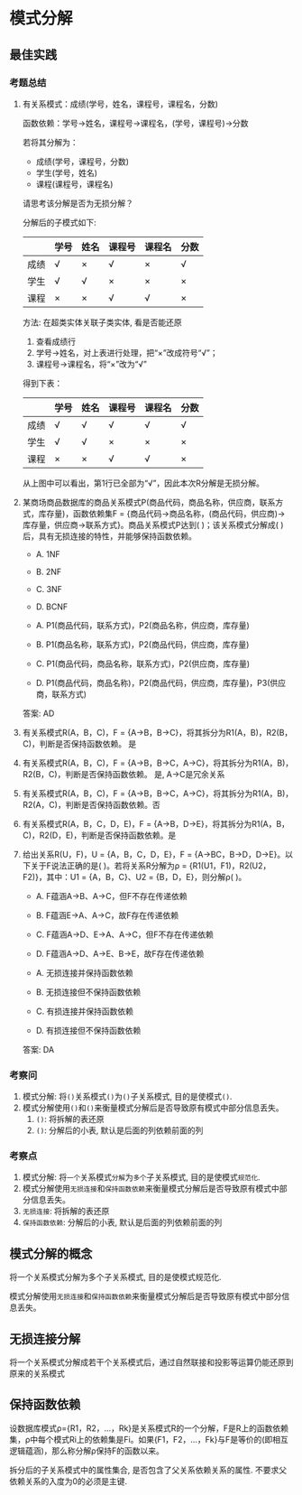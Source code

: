 
# 模式分解

## 最佳实践

### 考题总结

1. 有关系模式：成绩(学号，姓名，课程号，课程名，分数)

    函数依赖：学号→姓名，课程号→课程名，(学号，课程号)→分数

    若将其分解为：

    - 成绩(学号，课程号，分数)
    - 学生(学号，姓名)
    - 课程(课程号，课程名)

    请思考该分解是否为无损分解？

    分解后的子模式如下:

    |  | 学号 | 姓名 | 课程号 | 课程名 | 分数 |
    | ---- | ---- | ---- | ---- | ---- | ---- |
    | 成绩 | √ | × | √ | × | √ |
    | 学生 | √ | √ | × | × | × |
    | 课程 | × | × | √ | √ | × |

    方法: 在超类实体关联子类实体, 看是否能还原

    1. 查看成绩行
    2. 学号→姓名，对上表进行处理，把“×”改成符号“√”；
    3. 课程号→课程名，将“×”改为“√”

    得到下表：

    |  | 学号 | 姓名 | 课程号 | 课程名 | 分数 |
    | ---- | ---- | ---- | ---- | ---- | ---- |
    | 成绩 | √ | √ | √ | √ | √ |
    | 学生 | √ | √ | × | × | × |
    | 课程 | × | × | √ | √ | × |

    从上图中可以看出，第1行已全部为“√”，因此本次R分解是无损分解。

2. 某商场商品数据库的商品关系模式P(商品代码，商品名称，供应商，联系方式，库存量)，函数依赖集F = {商品代码→商品名称，(商品代码，供应商)→ 库存量，供应商→联系方式}。商品关系模式P达到(  )；该关系模式分解成(  )后，具有无损连接的特性，并能够保持函数依赖。

    - A. 1NF
    - B. 2NF
    - C. 3NF
    - D. BCNF

    - A. P1(商品代码，联系方式)，P2(商品名称，供应商，库存量)
    - B. P1(商品名称，联系方式)，P2(商品代码，供应商，库存量)
    - C. P1(商品代码，商品名称，联系方式)，P2(供应商，库存量)
    - D. P1(商品代码，商品名称)，P2(商品代码，供应商，库存量)，P3(供应商，联系方式)

    答案: AD

3. 有关系模式R(A，B，C)，F = {A→B，B→C}，将其拆分为R1(A，B)，R2(B，C)，判断是否保持函数依赖。 是
4. 有关系模式R(A，B，C)，F = {A→B，B→C，A→C}，将其拆分为R1(A，B)，R2(B，C)，判断是否保持函数依赖。 是,  A→C是冗余关系
5. 有关系模式R(A，B，C)，F = {A→B，B→C，A→C}，将其拆分为R1(A，B)，R2(A，C)，判断是否保持函数依赖。否
6. 有关系模式R(A，B，C，D，E)，F = {A→B，D→E}，将其拆分为R1(A，B，C)，R2(D，E)，判断是否保持函数依赖。是
7. 给出关系R(U，F)，U = {A，B，C，D，E}，F = {A→BC，B→D，D→E}。以下关于F说法正确的是(  )。若将关系R分解为ρ = {R1(U1，F1)，R2(U2，F2)}，其中：U1 = {A，B，C}、U2 = {B，D，E}，则分解ρ(  )。

    - A. F蕴涵A→B、A→C，但F不存在传递依赖
    - B. F蕴涵E→A、A→C，故F存在传递依赖
    - C. F蕴涵A→D、E→A、A→C，但F不存在传递依赖
    - D. F蕴涵A→D、A→E、B→E，故F存在传递依赖

    - A. 无损连接并保持函数依赖
    - B. 无损连接但不保持函数依赖
    - C. 有损连接并保持函数依赖
    - D. 有损连接但不保持函数依赖

    答案: DA

### 考察问

1. 模式分解: 将`()`关系模式`()`为`()`子关系模式, 目的是使模式`()`.
2. 模式分解使用`()`和`()`来衡量模式分解后是否导致原有模式中部分信息丢失。
    1. `()`: 将拆解的表还原
    2. `()`: 分解后的小表, 默认是后面的列依赖前面的列

### 考察点

1. 模式分解: 将`一个`关系模式`分解`为`多个`子关系模式, 目的是使模式`规范化`.
2. 模式分解使用`无损连接`和`保持函数依赖`来衡量模式分解后是否导致原有模式中部分信息丢失。
3. `无损连接`: 将拆解的表还原
4. `保持函数依赖`: 分解后的小表, 默认是后面的列依赖前面的列


## 模式分解的概念

将一个关系模式分解为多个子关系模式, 目的是使模式规范化.

模式分解使用`无损连接`和`保持函数依赖`来衡量模式分解后是否导致原有模式中部分信息丢失。

## 无损连接分解

将一个关系模式分解成若干个关系模式后，通过自然联接和投影等运算仍能还原到原来的关系模式


## 保持函数依赖

设数据库模式ρ={R1，R2，…，Rk}是关系模式R的一个分解，F是R上的函数依赖集，ρ中每个模式Ri上的依赖集是Fi。如果{F1，F2，…，Fk}与F是等价的(即相互逻辑蕴涵)，那么称分解ρ保持F的函数以来。

拆分后的子关系模式中的属性集合, 是否包含了父关系依赖关系的属性. 不要求父依赖关系的入度为0的必须是主键.
